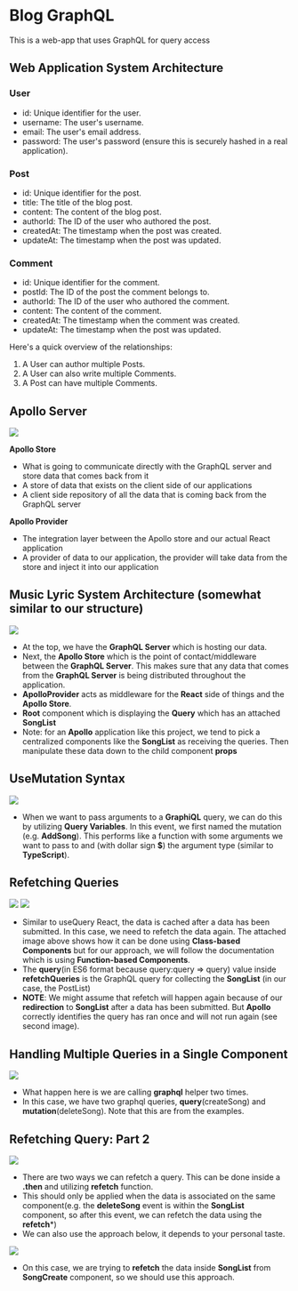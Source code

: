# Blog GraphQL
This is a web-app that uses GraphQL for query access

## Web Application System Architecture
### User
- id: Unique identifier for the user.
- username: The user's username.
- email: The user's email address.
- password: The user's password (ensure this is securely hashed in a real application).

### Post
- id: Unique identifier for the post.
- title: The title of the blog post.
- content: The content of the blog post.
- authorId: The ID of the user who authored the post.
- createdAt: The timestamp when the post was created.
- updateAt: The timestamp when the post was updated.

### Comment
- id: Unique identifier for the comment.
- postId: The ID of the post the comment belongs to.
- authorId: The ID of the user who authored the comment.
- content: The content of the comment.
- createdAt: The timestamp when the comment was created.
- updateAt: The timestamp when the post was updated.

Here's a quick overview of the relationships:
1. A User can author multiple Posts.
2. A User can also write multiple Comments.
3. A Post can have multiple Comments.

## Apollo Server
![](screenshots/apollo_server.png)

**Apollo Store**
- What is going to communicate directly with the GraphQL server and store data that comes back from it
- A store of data that exists on the client side of our applications
- A client side repository of all the data that is coming back from the GraphQL server

**Apollo Provider**
- The integration layer between the Apollo store and our actual React application
- A provider of data to our application, the provider will take data from the store and inject it into our application

## Music Lyric System Architecture (somewhat similar to our structure)
![](screenshots/sample_songlist_graphql.png)

- At the top, we have the **GraphQL Server** which is hosting our data.
- Next, the **Apollo Store** which is the point of contact/middleware between the **GraphQL Server**. This makes sure that any data that comes from the **GraphQL Server** is being distributed throughout the application.
- **ApolloProvider** acts as middleware for the **React** side of things and the **Apollo Store**.
- **Root** component which is displaying the **Query** which has an attached **SongList**
- Note: for an **Apollo** application like this project, we tend to pick a centralized components like the **SongList** as receiving the queries. Then manipulate these data down to the child component **props**

## UseMutation Syntax
![](screenshots/usemutation_syntax.png)

- When we want to pass arguments to a **GraphiQL** query, we can do this by utilizing **Query Variables**. In this event,  we first named the mutation (e.g. **AddSong**). This performs like a function with some arguments we want to pass to and  (with dollar sign **$**) the argument type (similar to **TypeScript**).

## Refetching Queries
![](screenshots/refetch_queries.png)
![](screenshots/refetch_queries_network_result.png)

- Similar to useQuery React, the data is cached after a data has been submitted. In this case, we need to refetch the data again. The attached image above shows how it can be done using **Class-based Components** but for our approach, we will follow the documentation which is using **Function-based Components**.
- The **query**(in ES6 format because query:query => query) value inside **refetchQueries** is the GraphQL query for collecting the **SongList** (in our case, the PostList)
- **NOTE**: We might assume that refetch will happen again because of our **redirection** to **SongList** after a data has been submitted. But **Apollo** correctly identifies the query has ran once and will not run again (see second image).

## Handling Multiple Queries in a Single Component
![](screenshots/handling_multiple_graphql_query.png)

- What happen here is we are calling **graphql** helper two times.
- In this case, we have two graphql queries, **query**(createSong) and **mutation**(deleteSong). Note that this are from the examples.

## Refetching Query: Part 2
![](screenshots/then_refetch.png)
- There are two ways we can refetch a query. This can be done inside a **.then** and utilizing **refetch** function.
- This should only be applied when the data is associated on the same component(e.g. the **deleteSong** event is within the **SongList** component, so after this event, we can refetch the data using the **refetch***)
- We can also use the approach below, it depends to your personal taste.

![](screenshots/refetch_queries.png)
- On this case, we are trying to **refetch** the data inside **SongList** from **SongCreate** component, so we should use this approach.

